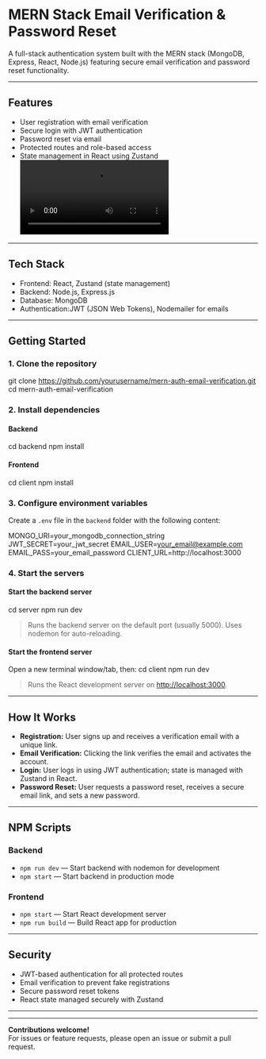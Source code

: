 # MERN Stack Email Verification & Password Reset

A full-stack authentication system built with the MERN stack (MongoDB, Express, React, Node.js) featuring secure email verification and password reset functionality.

---

## Features

- User registration with email verification
- Secure login with JWT authentication
- Password reset via email
- Protected routes and role-based access
- State management in React using Zustand
<video src="https://github.com/user-attachments/assets/95874e5e-d5c8-4191-8c31-7fe0e1f72d1b"></video>
---

## Tech Stack

- Frontend: React, Zustand (state management)
- Backend: Node.js, Express.js
- Database: MongoDB
- Authentication:JWT (JSON Web Tokens), Nodemailer for emails

---

## Getting Started

### 1. Clone the repository

git clone https://github.com/yourusername/mern-auth-email-verification.git
cd mern-auth-email-verification

### 2. Install dependencies

#### Backend

cd backend
npm install

#### Frontend

cd client
npm install


### 3. Configure environment variables

Create a `.env` file in the `backend` folder with the following content:

MONGO_URI=your_mongodb_connection_string
JWT_SECRET=your_jwt_secret
EMAIL_USER=your_email@example.com
EMAIL_PASS=your_email_password
CLIENT_URL=http://localhost:3000


### 4. Start the servers

#### Start the backend server

cd server
npm run dev

> Runs the backend server on the default port (usually 5000). Uses nodemon for auto-reloading.

#### Start the frontend server

Open a new terminal window/tab, then:
cd client
npm run dev

> Runs the React development server on [http://localhost:3000](http://localhost:3000).

---

## How It Works

- **Registration:** User signs up and receives a verification email with a unique link.
- **Email Verification:** Clicking the link verifies the email and activates the account.
- **Login:** User logs in using JWT authentication; state is managed with Zustand in React.
- **Password Reset:** User requests a password reset, receives a secure email link, and sets a new password.

---

## NPM Scripts

### Backend

- `npm run dev` &mdash; Start backend with nodemon for development
- `npm start` &mdash; Start backend in production mode

### Frontend

- `npm start` &mdash; Start React development server
- `npm run build` &mdash; Build React app for production

---

## Security

- JWT-based authentication for all protected routes
- Email verification to prevent fake registrations
- Secure password reset tokens
- React state managed securely with Zustand

---

---

**Contributions welcome!**  
For issues or feature requests, please open an issue or submit a pull request.



